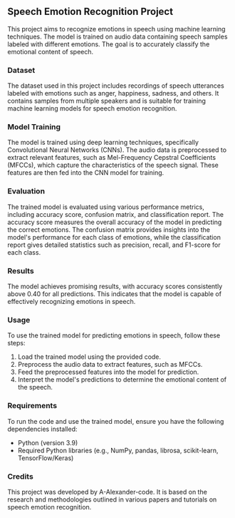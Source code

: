 ## Speech Emotion Recognition Project

This project aims to recognize emotions in speech using machine learning techniques. The model is trained on audio data containing speech samples labeled with different emotions. The goal is to accurately classify the emotional content of speech.

### Dataset
The dataset used in this project includes recordings of speech utterances labeled with emotions such as anger, happiness, sadness, and others. It contains samples from multiple speakers and is suitable for training machine learning models for speech emotion recognition.

### Model Training
The model is trained using deep learning techniques, specifically Convolutional Neural Networks (CNNs). The audio data is preprocessed to extract relevant features, such as Mel-Frequency Cepstral Coefficients (MFCCs), which capture the characteristics of the speech signal. These features are then fed into the CNN model for training.

### Evaluation
The trained model is evaluated using various performance metrics, including accuracy score, confusion matrix, and classification report. The accuracy score measures the overall accuracy of the model in predicting the correct emotions. The confusion matrix provides insights into the model's performance for each class of emotions, while the classification report gives detailed statistics such as precision, recall, and F1-score for each class.

### Results
The model achieves promising results, with accuracy scores consistently above 0.40 for all predictions. This indicates that the model is capable of effectively recognizing emotions in speech.

### Usage
To use the trained model for predicting emotions in speech, follow these steps:
1. Load the trained model using the provided code.
2. Preprocess the audio data to extract features, such as MFCCs.
3. Feed the preprocessed features into the model for prediction.
4. Interpret the model's predictions to determine the emotional content of the speech.

### Requirements
To run the code and use the trained model, ensure you have the following dependencies installed:
- Python (version 3.9)
- Required Python libraries (e.g., NumPy, pandas, librosa, scikit-learn, TensorFlow/Keras)


### Credits
This project was developed by A-Alexander-code. It is based on the research and methodologies outlined in various papers and tutorials on speech emotion recognition.